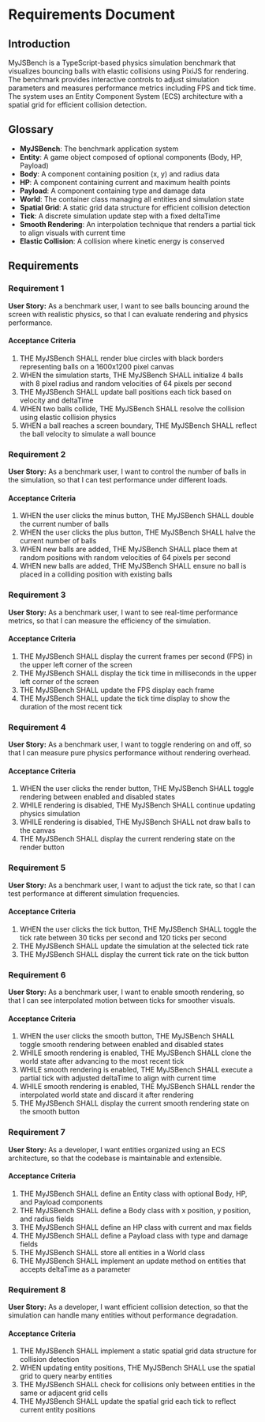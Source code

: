 # Requirements Document

## Introduction

MyJSBench is a TypeScript-based physics simulation benchmark that visualizes bouncing balls with elastic collisions using PixiJS for rendering. The benchmark provides interactive controls to adjust simulation parameters and measures performance metrics including FPS and tick time. The system uses an Entity Component System (ECS) architecture with a spatial grid for efficient collision detection.

## Glossary

- **MyJSBench**: The benchmark application system
- **Entity**: A game object composed of optional components (Body, HP, Payload)
- **Body**: A component containing position (x, y) and radius data
- **HP**: A component containing current and maximum health points
- **Payload**: A component containing type and damage data
- **World**: The container class managing all entities and simulation state
- **Spatial Grid**: A static grid data structure for efficient collision detection
- **Tick**: A discrete simulation update step with a fixed deltaTime
- **Smooth Rendering**: An interpolation technique that renders a partial tick to align visuals with current time
- **Elastic Collision**: A collision where kinetic energy is conserved

## Requirements

### Requirement 1

**User Story:** As a benchmark user, I want to see balls bouncing around the screen with realistic physics, so that I can evaluate rendering and physics performance.

#### Acceptance Criteria

1. THE MyJSBench SHALL render blue circles with black borders representing balls on a 1600x1200 pixel canvas
2. WHEN the simulation starts, THE MyJSBench SHALL initialize 4 balls with 8 pixel radius and random velocities of 64 pixels per second
3. THE MyJSBench SHALL update ball positions each tick based on velocity and deltaTime
4. WHEN two balls collide, THE MyJSBench SHALL resolve the collision using elastic collision physics
5. WHEN a ball reaches a screen boundary, THE MyJSBench SHALL reflect the ball velocity to simulate a wall bounce

### Requirement 2

**User Story:** As a benchmark user, I want to control the number of balls in the simulation, so that I can test performance under different loads.

#### Acceptance Criteria

1. WHEN the user clicks the minus button, THE MyJSBench SHALL double the current number of balls
2. WHEN the user clicks the plus button, THE MyJSBench SHALL halve the current number of balls
3. WHEN new balls are added, THE MyJSBench SHALL place them at random positions with random velocities of 64 pixels per second
4. WHEN new balls are added, THE MyJSBench SHALL ensure no ball is placed in a colliding position with existing balls

### Requirement 3

**User Story:** As a benchmark user, I want to see real-time performance metrics, so that I can measure the efficiency of the simulation.

#### Acceptance Criteria

1. THE MyJSBench SHALL display the current frames per second (FPS) in the upper left corner of the screen
2. THE MyJSBench SHALL display the tick time in milliseconds in the upper left corner of the screen
3. THE MyJSBench SHALL update the FPS display each frame
4. THE MyJSBench SHALL update the tick time display to show the duration of the most recent tick

### Requirement 4

**User Story:** As a benchmark user, I want to toggle rendering on and off, so that I can measure pure physics performance without rendering overhead.

#### Acceptance Criteria

1. WHEN the user clicks the render button, THE MyJSBench SHALL toggle rendering between enabled and disabled states
2. WHILE rendering is disabled, THE MyJSBench SHALL continue updating physics simulation
3. WHILE rendering is disabled, THE MyJSBench SHALL not draw balls to the canvas
4. THE MyJSBench SHALL display the current rendering state on the render button

### Requirement 5

**User Story:** As a benchmark user, I want to adjust the tick rate, so that I can test performance at different simulation frequencies.

#### Acceptance Criteria

1. WHEN the user clicks the tick button, THE MyJSBench SHALL toggle the tick rate between 30 ticks per second and 120 ticks per second
2. THE MyJSBench SHALL update the simulation at the selected tick rate
3. THE MyJSBench SHALL display the current tick rate on the tick button

### Requirement 6

**User Story:** As a benchmark user, I want to enable smooth rendering, so that I can see interpolated motion between ticks for smoother visuals.

#### Acceptance Criteria

1. WHEN the user clicks the smooth button, THE MyJSBench SHALL toggle smooth rendering between enabled and disabled states
2. WHILE smooth rendering is enabled, THE MyJSBench SHALL clone the world state after advancing to the most recent tick
3. WHILE smooth rendering is enabled, THE MyJSBench SHALL execute a partial tick with adjusted deltaTime to align with current time
4. WHILE smooth rendering is enabled, THE MyJSBench SHALL render the interpolated world state and discard it after rendering
5. THE MyJSBench SHALL display the current smooth rendering state on the smooth button

### Requirement 7

**User Story:** As a developer, I want entities organized using an ECS architecture, so that the codebase is maintainable and extensible.

#### Acceptance Criteria

1. THE MyJSBench SHALL define an Entity class with optional Body, HP, and Payload components
2. THE MyJSBench SHALL define a Body class with x position, y position, and radius fields
3. THE MyJSBench SHALL define an HP class with current and max fields
4. THE MyJSBench SHALL define a Payload class with type and damage fields
5. THE MyJSBench SHALL store all entities in a World class
6. THE MyJSBench SHALL implement an update method on entities that accepts deltaTime as a parameter

### Requirement 8

**User Story:** As a developer, I want efficient collision detection, so that the simulation can handle many entities without performance degradation.

#### Acceptance Criteria

1. THE MyJSBench SHALL implement a static spatial grid data structure for collision detection
2. WHEN updating entity positions, THE MyJSBench SHALL use the spatial grid to query nearby entities
3. THE MyJSBench SHALL check for collisions only between entities in the same or adjacent grid cells
4. THE MyJSBench SHALL update the spatial grid each tick to reflect current entity positions
